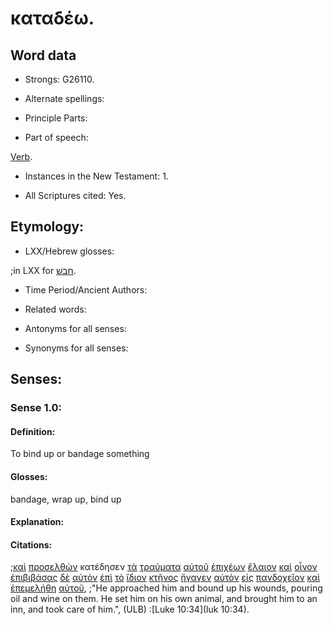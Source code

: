 # καταδέω.

<!-- Status: S2=Needs2ndReview -->
<!-- Lexica used for edits: BDAG, FFM, LN, BN, A-S -->

## Word data

* Strongs: G26110.


* Alternate spellings:

* Principle Parts: 

* Part of speech: 

[Verb](http://ugg.readthedocs.io/en/latest/verb.html).

* Instances in the New Testament: 1.

* All Scriptures cited: Yes.

## Etymology: 

* LXX/Hebrew glosses: 

;in LXX for [חבשׁ](//en-uhal/H2280).

* Time Period/Ancient Authors: 

* Related words: 

* Antonyms for all senses:

* Synonyms for all senses: 

## Senses:

### Sense 1.0:

#### Definition: 

To bind up or bandage something

#### Glosses:

bandage, wrap up, bind up

#### Explanation:

#### Citations:

;[καὶ](../G25320/01.md) [προσελθὼν](../G43340/01.md) κατέδησεν [τὰ](../G35880/01.md) [τραύματα](../G51340/01.md) [αὐτοῦ](../G08460/01.md) [ἐπιχέων](../G20220/01.md) [ἔλαιον](../G16370/01.md) [καὶ](../G25320/01.md) [οἶνον](../G36310/01.md) [ἐπιβιβάσας](../G19130/01.md) [δὲ](../G11610/01.md) [αὐτὸν](../G08460/01.md) [ἐπὶ](../G19090/01.md) [τὸ](../G35880/01.md) [ἴδιον](../G23980/01.md) [κτῆνος](../G29340/01.md) [ἤγαγεν](../G00710/01.md) [αὐτὸν](../G08460/01.md) [εἰς](../G15190/01.md) [πανδοχεῖον](../G38290/01.md) [καὶ](../G25320/01.md) [ἐπεμελήθη](../G19590/01.md) [αὐτοῦ](../G08460/01.md), 
;"He approached him and bound up his wounds, pouring oil and wine on them. He set him on his own animal, and brought him to an inn, and took care of him.",  (ULB)
:[Luke 10:34](luk 10:34).


